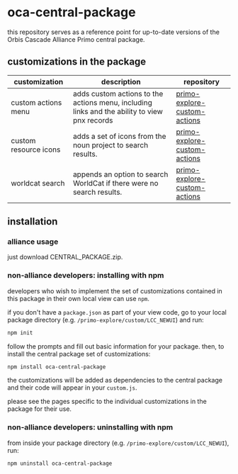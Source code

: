 # oca-central-package
this repository serves as a reference point for up-to-date versions of the Orbis Cascade Alliance Primo central package.

## customizations in the package

| customization | description | repository |
|-|-|-|
| custom actions menu | adds custom actions to the actions menu, including links and the ability to view pnx records | [primo-explore-custom-actions](https://github.com/Alliance-PCJWG/primo-explore-custom-actions) |
| custom resource icons | adds a set of icons from the noun project to search results. | [primo-explore-custom-actions](https://github.com/Alliance-PCJWG/primo-explore-custom-actions) |
| worldcat search | appends an option to search WorldCat if there were no search results. | [primo-explore-custom-actions](https://github.com/Alliance-PCJWG/primo-explore-custom-actions) |

## installation

### alliance usage

just download CENTRAL_PACKAGE.zip.

### non-alliance developers: installing with npm

developers who wish to implement the set of customizations contained in this package in their own local view can use `npm`.

if you don't have a `package.json` as part of your view code, go to your local package directory (e.g. `/primo-explore/custom/LCC_NEWUI`) and run:
```sh
npm init
```

follow the prompts and fill out basic information for your package. then, to install the central package set of customizations:

```sh
npm install oca-central-package
```

the customizations will be added as dependencies to the central package and their code will appear in your `custom.js`.

please see the pages specific to the individual customizations in the package for their use.

### non-alliance developers: uninstalling with npm

from inside your package directory (e.g. `/primo-explore/custom/LCC_NEWUI`), run:

```sh
npm uninstall oca-central-package
```

